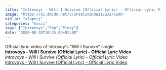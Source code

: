 ```yaml
---
title: "Introvoys - Will I Survive (Official Lyric) - Official Lyric Video"
image: "https://s1.dmcdn.net/v/SPsal1VIRdez1EuJz/x240"
vid_id: "x7vpvzj"
categories: "music"
tags: ["Introvoys","Pop","Pinoy"]
date: "2020-08-30T10:35:05+03:00"
---
```

Official lyric video of Introvoy's &quot;Will I Survive&quot; single.<br><b>Introvoys - Will I Survive (Official Lyric) - Official Lyric Video</b><br> <i>Introvoys - Will I Survive (Official Lyric) - Official Lyric Video</i><br> <u>Introvoys - Will I Survive (Official Lyric) - Official Lyric Video</u>
